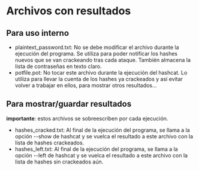 # Archivos con resultados

## Para uso interno
* plaintext_password.txt: No se debe modificar el archivo durante la ejecución del programa. Se utiliza para poder notificar los hashes nuevos que se van crackeando tras cada ataque. También almacena la lista de contraseñas en texto claro.
* potfile.pot: No tocar este archivo durante la ejecución del hashcat. Lo utiliza para llevar la cuenta de los hashes ya crackeados y así evitar volver a trabajar en ellos, para mostrar otros resultados...

## Para mostrar/guardar resultados
**importante**: estos archivos se sobreescriben por cada ejecución.
* hashes_cracked.txt: Al final de la ejecución del programa, se llama a la opción --show de hashcat y se vuelca el resultado a este archivo con la lista de hashes crackeados.
* hashes_left.txt: Al final de la ejecución del programa, se llama a la opción --left de hashcat y se vuelca el resultado a este archivo con la lista de hashes sin crackeados aún.
